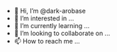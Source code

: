 - 👋 Hi, I’m @dark-arobase
- 👀 I’m interested in ...
- 🌱 I’m currently learning ...
- 💞️ I’m looking to collaborate on ...
- 📫 How to reach me ...

<!---
dark-arobase/dark-arobase is a ✨ special ✨ repository because its `README.md` (this file) appears on your GitHub profile.
You can click the Preview link to take a look at your changes.
--->
